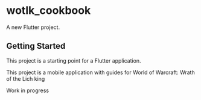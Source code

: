 # wotlk_cookbook

A new Flutter project.

## Getting Started

This project is a starting point for a Flutter application.

This project is a mobile application with guides for World of Warcraft: Wrath of the Lich king

Work in progress
